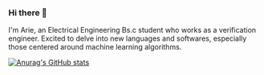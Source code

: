 ### Hi there 👋

I'm Arie, an Electrical Engineering Bs.c student who works as a verification engineer. Excited to delve into new languages and softwares, especially those centered around machine learning algorithms.

[![Anurag's GitHub stats](https://github-readme-stats.vercel.app/api?username=anuraghazra)](https://github.com/anuraghazra/github-readme-stats)
